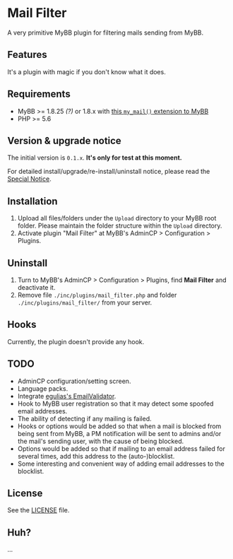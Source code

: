 # Mail Filter
A very primitive MyBB plugin for filtering mails sending from MyBB.

## Features
It's a plugin with magic if you don't know what it does.

## Requirements

- MyBB >= 1.8.25 _(?)_ or 1.8.x with [this `my_mail()` extension to MyBB](https://github.com/yuliu/mybb-mybb/tree/pull-4135-mailhandler-hook)
- PHP >= 5.6

## Version & upgrade notice

The initial version is `0.1.x`. **It's only for test at this moment.**

For detailed install/upgrade/re-install/uninstall notice, please read the [Special Notice](UPGRADE.md).

## Installation

1. Upload all files/folders under the `Upload` directory to your MyBB root folder. Please maintain the folder structure within the `Upload` directory.
2. Activate plugin "Mail Filter" at MyBB's AdminCP > Configuration > Plugins.

## Uninstall

1. Turn to MyBB's AdminCP > Configuration > Plugins, find **Mail Filter** and deactivate it.
2. Remove file `./inc/plugins/mail_filter.php` and folder `./inc/plugins/mail_filter/` from your server.

## Hooks

Currently, the plugin doesn't provide any hook.

## TODO

- AdminCP configuration/setting screen. 
- Language packs.
- Integrate [egulias's EmailValidator](https://github.com/egulias/EmailValidator).
- Hook to MyBB user registration so that it may detect some spoofed email addresses.
- The ability of detecting if any mailing is failed.
- Hooks or options would be added so that when a mail is blocked from being sent from MyBB, a PM notification will be sent to admins and/or the mail's sending user, with the cause of being blocked.
- Options would be added so that if mailing to an email address failed for several times, add this address to the (auto-)blocklist.
- Some interesting and convenient way of adding email addresses to the blocklist.



## License
See the [LICENSE](https://github.com/yuliu/mybb-plugin-mail-filter/blob/master/LICENSE) file.

## Huh?
...